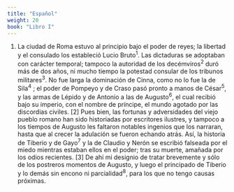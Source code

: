 ```yaml
---
title: "Español"
weight: 20
book: "Libro I"
---
```

1. La ciudad de Roma estuvo al principio bajo el poder de reyes; la libertad y el consulado los estableció Lucio Bruto<sup>1</sup>. Las dictaduras se adoptaban con carácter temporal; tampoco la autoridad de los decémviros<sup>2</sup> duró más de dos años, ni mucho tiempo la potestad consular de los tribunos militares<sup>3</sup>. No fue larga la dominación de Cinna, como no lo fue la de Sila<sup>4</sup> ; el poder de Pompeyo y de Craso pasó pronto a manos de César<sup>5</sup>, y las armas de Lépido y de Antonio a las de Augusto<sup>6</sup>, el cual recibió bajo su imperio, con el nombre de príncipe, el mundo agotado por las discordias civiles. [2] Pues bien, las fortunas y adversidades del viejo pueblo romano han sido historiadas por escritores ilustres, y tampoco a los tiempos de Augusto les faltaron notables ingenios que los narraran, hasta que al crecer la adulación se fueron echando atrás. Así, la historia de Tiberio y de Gayo<sup>7</sup> y la de Claudio y Nerón se escribió falseada por el miedo mientras estaban ellos en el poder; tras su muerte, amañada por los odios recientes. [3] De ahí mi designio de tratar brevemente y sólo de los postreros momentos de Augusto, y luego el principado de Tiberio y lo demás sin encono ni parcialidad<sup>8</sup>, para los que no tengo causas próximas.
